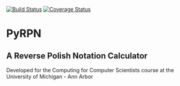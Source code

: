 [![Build Status](https://travis-ci.org/cestrell/c4cs-f18-rpn-advhw.svg?branch=master)](https://travis-ci.org/cestrell/c4cs-f18-rpn-advhw)
[![Coverage Status](https://coveralls.io/repos/github/cestrell/c4cs-f18-rpn-advhw/badge.svg?branch=master)](https://coveralls.io/github/cestrell/c4cs-f18-rpn-advhw?branch=master)
# PyRPN

## A Reverse Polish Notation Calculator
Developed for the Computing for Computer Scientists course at the University of Michigan - Ann Arbor
